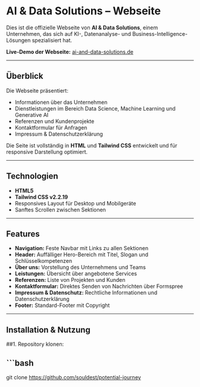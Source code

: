 # AI & Data Solutions – Webseite

Dies ist die offizielle Webseite von **AI & Data Solutions**, einem Unternehmen, das sich auf KI-, Datenanalyse- und Business-Intelligence-Lösungen spezialisiert hat.

**Live-Demo der Webseite:** [ai-and-data-solutions.de](https://ai-and-data-solutions.de)

---

## Überblick

Die Webseite präsentiert:

- Informationen über das Unternehmen
- Dienstleistungen im Bereich Data Science, Machine Learning und Generative AI
- Referenzen und Kundenprojekte
- Kontaktformular für Anfragen
- Impressum & Datenschutzerklärung

Die Seite ist vollständig in **HTML** und **Tailwind CSS** entwickelt und für responsive Darstellung optimiert.

---

## Technologien

- **HTML5**
- **Tailwind CSS v2.2.19**
- Responsives Layout für Desktop und Mobilgeräte
- Sanftes Scrollen zwischen Sektionen

---

##  Features

- **Navigation:** Feste Navbar mit Links zu allen Sektionen
- **Header:** Auffälliger Hero-Bereich mit Titel, Slogan und Schlüsselkompetenzen
- **Über uns:** Vorstellung des Unternehmens und Teams
- **Leistungen:** Übersicht über angebotene Services
- **Referenzen:** Liste von Projekten und Kunden
- **Kontaktformular:** Direktes Senden von Nachrichten über Formspree
- **Impressum & Datenschutz:** Rechtliche Informationen und Datenschutzerklärung
- **Footer:** Standard-Footer mit Copyright

---

##  Installation & Nutzung

##1. Repository klonen:
##   ```bash
   git clone https://github.com/souldest/potential-journey


